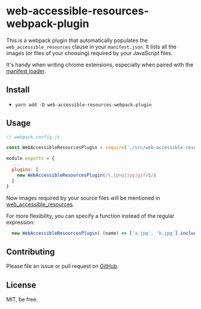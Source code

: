 # web-accessible-resources-webpack-plugin

This is a webpack plugin that automatically populates the `web_accessible_resources` clause in your `manifest.json`.
It lists all the images (or files of your choosing) required by your JavaScript files.

It's handy when writing chrome extensions, especially when paired with the
[manifest loader](https://github.com/bronson/manifest-webpack-loader).

## Install

* `yarn add -D web-accessible-resources-webpack-plugin`

## Usage

```js
// webpack.config.js

const WebAccessibleResourcesPlugin = require('./src/web-accessible-resources-webpack-plugin')

module.exports = {
  ...
  plugins: [
    new WebAccessibleResourcesPlugin(/\.(png|jpg|gif)$/)
  ]
}
```

Now images required by your source files will be mentioned in
[web\_accessible\_resources](https://developer.mozilla.org/en-US/Add-ons/WebExtensions/manifest.json/web_accessible_resources).

For more flexibility, you can specify a function instead of the regular expression:

```js
  new WebAccessibleResourcesPlugin( (name) => ['a.jpg', 'b.jpg'].includes(name) )
```

## Contributing

Please file an issue or pull request on [GitHub](https://github.com/bronson/web-accessible-resources-webpack-plugin/issues).

## License

MIT, be free.
